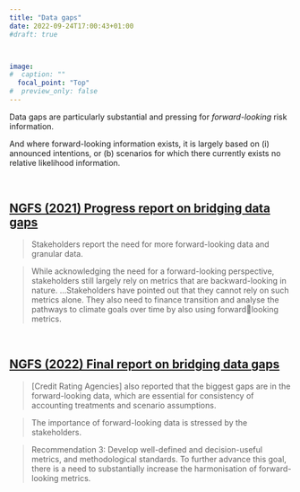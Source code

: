 ```yaml
---
title: "Data gaps"
date: 2022-09-24T17:00:43+01:00
#draft: true 



image: 
#  caption: ""
  focal_point: "Top"
#  preview_only: false
---
```


Data gaps are particularly substantial and pressing for _forward-looking_ risk information. 

And where forward-looking information exists, it is largely based on (i) announced intentions, or 
(b) scenarios for which there currently exists no relative likelihood information. 

<br>

##  [NGFS (2021) Progress report on bridging data gaps](https://www.ngfs.net/sites/default/files/medias/documents/progress_report_on_bridging_data_gaps.pdf)

> Stakeholders report the need for more forward-looking data and granular data.

> While acknowledging the need for a forward-looking perspective, stakeholders still
largely rely on metrics that are backward-looking in nature. ...Stakeholders have
pointed out that they cannot rely on such metrics alone. They also need to finance
transition and analyse the pathways to climate goals over time by also using forwardlooking metrics.

<br>

## [NGFS (2022) Final report on bridging data gaps](https://www.ngfs.net/sites/default/files/medias/documents/final_report_on_bridging_data_gaps.pdf)

> [Credit Rating Agencies] also reported that the biggest gaps are in the forward-looking data, which
  are essential for consistency of accounting treatments and scenario assumptions. 

> The importance of forward-looking data is stressed by the stakeholders. 

> Recommendation 3: Develop well-defined and decision-useful metrics, and methodological 
  standards. To further advance this goal, there is a need to substantially increase the 
  harmonisation of forward-looking metrics. 


<br>
